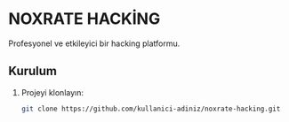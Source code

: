 # NOXRATE HACKİNG

Profesyonel ve etkileyici bir hacking platformu.

## Kurulum

1. Projeyi klonlayın:
   ```bash
   git clone https://github.com/kullanici-adiniz/noxrate-hacking.git